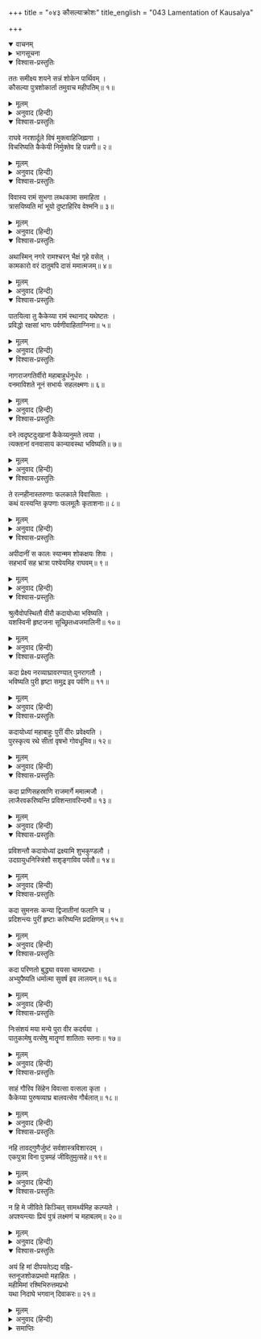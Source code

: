 +++
title = "०४३ कौसल्याक्रोशः"
title_english = "043 Lamentation of Kausalya"

+++
<details open><summary>वाचनम्</summary>
<div caption="श्रीराम-हरिसीताराममूर्ति-घनपाठिभ्यां वचनम्" class="audioEmbed" src="https://archive.org/download/Ramayana-recitation-Sriram-harisItArAmamUrti-Ghanapaati-v2/Kanda_2/Kanda_2_AYK-043-Kousalya_Kroshaha.mp3"></div>
</details>

<details><summary>भागसूचना</summary>

43. महारानी कौसल्याका विलाप
</details>

<details open><summary>विश्वास-प्रस्तुतिः</summary>

ततः समीक्ष्य शयने सन्नं शोकेन पार्थिवम् ।  
कौसल्या पुत्रशोकार्ता तमुवाच महीपतिम्॥ १॥
</details>

<details><summary>मूलम्</summary>

ततः समीक्ष्य शयने सन्नं शोकेन पार्थिवम् ।  
कौसल्या पुत्रशोकार्ता तमुवाच महीपतिम्॥ १॥
</details>

<details><summary>अनुवाद (हिन्दी)</summary>

शय्यापर पड़े हुए राजाको पुत्रशोकसे व्याकुल देख पुत्रके ही शोकसे पीड़ित हुई कौसल्याने उन महाराजसे कहा—॥ १॥
</details>

<details open><summary>विश्वास-प्रस्तुतिः</summary>

राघवे नरशार्दूले विषं मुक्त्वाहिजिह्मगा ।  
विचरिष्यति कैकेयी निर्मुक्तेव हि पन्नगी॥ २॥
</details>

<details><summary>मूलम्</summary>

राघवे नरशार्दूले विषं मुक्त्वाहिजिह्मगा ।  
विचरिष्यति कैकेयी निर्मुक्तेव हि पन्नगी॥ २॥
</details>

<details><summary>अनुवाद (हिन्दी)</summary>

‘नरश्रेष्ठ श्रीरामपर अपना विष उँड़ेलकर टेढ़ी चालसे चलनेवाली कैकेयी केंचुल छोड़कर नूतन शरीरसे प्रकट हुई सर्पिणीकी भाँति अब स्वच्छन्द विचरेगी॥ २॥
</details>

<details open><summary>विश्वास-प्रस्तुतिः</summary>

विवास्य रामं सुभगा लब्धकामा समाहिता ।  
त्रासयिष्यति मां भूयो दुष्टाहिरिव वेश्मनि॥ ३॥
</details>

<details><summary>मूलम्</summary>

विवास्य रामं सुभगा लब्धकामा समाहिता ।  
त्रासयिष्यति मां भूयो दुष्टाहिरिव वेश्मनि॥ ३॥
</details>

<details><summary>अनुवाद (हिन्दी)</summary>

‘जैसे घरमें रहनेवाला दुष्ट सर्प बारंबार भय देता रहता है, उसी प्रकार श्रीरामचन्द्रको वनवास देकर सफलमनोरथ हुई सुभगा कैकेयी सदा सावधान होकर मुझे त्रास देती रहेगी॥ ३॥
</details>

<details open><summary>विश्वास-प्रस्तुतिः</summary>

अथास्मिन् नगरे रामश्चरन् भैक्षं गृहे वसेत् ।  
कामकारो वरं दातुमपि दासं ममात्मजम्॥ ४॥
</details>

<details><summary>मूलम्</summary>

अथास्मिन् नगरे रामश्चरन् भैक्षं गृहे वसेत् ।  
कामकारो वरं दातुमपि दासं ममात्मजम्॥ ४॥
</details>

<details><summary>अनुवाद (हिन्दी)</summary>

‘यदि श्रीराम इस नगरमें भीख माँगते हुए भी घरमें रहते अथवा मेरे पुत्रको कैकेयीका दास भी बना दिया गया होता तो वैसा वरदान मुझे भी अभीष्ट होता (क्योंकि उस दशामें मुझे भी श्रीरामका दर्शन होता रहता । श्रीरामके वनवासका वरदान तो कैकेयीने मुझे दुःख देनेके लिये ही माँगा है ।)॥ ४॥
</details>

<details open><summary>विश्वास-प्रस्तुतिः</summary>

पातयित्वा तु कैकेय्या रामं स्थानाद् यथेष्टतः ।  
प्रविद्धो रक्षसां भागः पर्वणीवाहिताग्निना॥ ५॥
</details>

<details><summary>मूलम्</summary>

पातयित्वा तु कैकेय्या रामं स्थानाद् यथेष्टतः ।  
प्रविद्धो रक्षसां भागः पर्वणीवाहिताग्निना॥ ५॥
</details>

<details><summary>अनुवाद (हिन्दी)</summary>

‘कैकेयीने अपनी इच्छाके अनुसार श्रीरामको उनके स्थानसे भ्रष्ट करके वैसा ही किया है, जैसे किसी अग्निहोत्रीने पर्वके दिन देवताओंको उनके भागसे वञ्चित करके राक्षसोंको वह भाग अर्पित कर दिया हो॥ ५॥
</details>

<details open><summary>विश्वास-प्रस्तुतिः</summary>

नागराजगतिर्वीरो महाबाहुर्धनुर्धरः ।  
वनमाविशते नूनं सभार्यः सहलक्ष्मणः॥ ६॥
</details>

<details><summary>मूलम्</summary>

नागराजगतिर्वीरो महाबाहुर्धनुर्धरः ।  
वनमाविशते नूनं सभार्यः सहलक्ष्मणः॥ ६॥
</details>

<details><summary>अनुवाद (हिन्दी)</summary>

‘गजराजके समान मन्द गतिसे चलनेवाले वीर महाबाहु धनुर्धर श्रीराम निश्चय ही अपनी पत्नी और लक्ष्मणके साथ वनमें प्रवेश कर रहे होंगे॥ ६॥
</details>

<details open><summary>विश्वास-प्रस्तुतिः</summary>

वने त्वदृष्टदुःखानां कैकेय्यनुमते त्वया ।  
त्यक्तानां वनवासाय कान्यावस्था भविष्यति॥ ७॥
</details>

<details><summary>मूलम्</summary>

वने त्वदृष्टदुःखानां कैकेय्यनुमते त्वया ।  
त्यक्तानां वनवासाय कान्यावस्था भविष्यति॥ ७॥
</details>

<details><summary>अनुवाद (हिन्दी)</summary>

‘महाराज! जिन्होंने जीवनमें कभी दुःख नहीं देखे थे, उन श्रीराम, लक्ष्मण और सीताको आपने कैकेयीकी बातोंमें आकर वनमें भेज दिया । अब उन बेचारोंकी वनवासके कष्ट भोगनेके सिवा और क्या अवस्था होगी?॥
</details>

<details open><summary>विश्वास-प्रस्तुतिः</summary>

ते रत्नहीनास्तरुणाः फलकाले विवासिताः ।  
कथं वत्स्यन्ति कृपणाः फलमूलैः कृताशनाः॥ ८॥
</details>

<details><summary>मूलम्</summary>

ते रत्नहीनास्तरुणाः फलकाले विवासिताः ।  
कथं वत्स्यन्ति कृपणाः फलमूलैः कृताशनाः॥ ८॥
</details>

<details><summary>अनुवाद (हिन्दी)</summary>

‘रत्नतुल्य उत्तम वस्तुओंसे वञ्चित वे तीनों तरुण सुखरूप फल भोगनेके समय घरसे निकाल दिये गये । अब वे बेचारे फल-मूलका भोजन करके कैसे रह सकेंगे?॥ ८॥
</details>

<details open><summary>विश्वास-प्रस्तुतिः</summary>

अपीदानीं स कालः स्यान्मम शोकक्षयः शिवः ।  
सहभार्यं सह भ्रात्रा पश्येयमिह राघवम्॥ ९॥
</details>

<details><summary>मूलम्</summary>

अपीदानीं स कालः स्यान्मम शोकक्षयः शिवः ।  
सहभार्यं सह भ्रात्रा पश्येयमिह राघवम्॥ ९॥
</details>

<details><summary>अनुवाद (हिन्दी)</summary>

‘क्या अब फिर मेरे शोकको नष्ट करनेवाला वह शुभ समय आयेगा, जब मैं सीता और लक्ष्मणके साथ वनसे लौटे हुए श्रीरामको देखूँगी?॥ ९॥
</details>

<details open><summary>विश्वास-प्रस्तुतिः</summary>

श्रुत्वैवोपस्थितौ वीरौ कदायोध्या भविष्यति ।  
यशस्विनी हृष्टजना सूच्छ्रितध्वजमालिनी॥ १०॥
</details>

<details><summary>मूलम्</summary>

श्रुत्वैवोपस्थितौ वीरौ कदायोध्या भविष्यति ।  
यशस्विनी हृष्टजना सूच्छ्रितध्वजमालिनी॥ १०॥
</details>

<details><summary>अनुवाद (हिन्दी)</summary>

‘कब वह शुभ अवसर प्राप्त होगा जब कि ‘वीर श्रीराम और लक्ष्मण वनसे लौट आये’ यह सुनते ही यशस्विनी अयोध्यापुरीके सब लोग हर्षसे उल्लसित हो उठेंगे और घर-घर फहराये गये ऊँचे-ऊँचे ध्वज-समूह पुरीकी शोभा बढ़ाने लगेंगे॥ १०॥
</details>

<details open><summary>विश्वास-प्रस्तुतिः</summary>

कदा प्रेक्ष्य नरव्याघ्रावरण्यात् पुनरागतौ ।  
भविष्यति पुरी हृष्टा समुद्र इव पर्वणि॥ ११॥
</details>

<details><summary>मूलम्</summary>

कदा प्रेक्ष्य नरव्याघ्रावरण्यात् पुनरागतौ ।  
भविष्यति पुरी हृष्टा समुद्र इव पर्वणि॥ ११॥
</details>

<details><summary>अनुवाद (हिन्दी)</summary>

‘नरश्रेष्ठ श्रीराम और लक्ष्मणको पुनः वनसे आया हुआ देख यह अयोध्यापुरी पूर्णिमाके उमड़ते हुए समुद्रकी भाँति कब हर्षोल्लाससे परिपूर्ण होगी?॥ ११॥
</details>

<details open><summary>विश्वास-प्रस्तुतिः</summary>

कदायोध्यां महाबाहुः पुरीं वीरः प्रवेक्ष्यति ।  
पुरस्कृत्य रथे सीतां वृषभो गोवधूमिव॥ १२॥
</details>

<details><summary>मूलम्</summary>

कदायोध्यां महाबाहुः पुरीं वीरः प्रवेक्ष्यति ।  
पुरस्कृत्य रथे सीतां वृषभो गोवधूमिव॥ १२॥
</details>

<details><summary>अनुवाद (हिन्दी)</summary>

‘जैसे साँड़ गायको आगे करके चलता है, उसी प्रकार वीर महाबाहु श्रीराम रथपर सीताको आगे करके कब अयोध्यापुरीमें प्रवेश करेंगे?॥ १२॥
</details>

<details open><summary>विश्वास-प्रस्तुतिः</summary>

कदा प्राणिसहस्राणि राजमार्गे ममात्मजौ ।  
लाजैरवकरिष्यन्ति प्रविशन्तावरिन्दमौ॥ १३॥
</details>

<details><summary>मूलम्</summary>

कदा प्राणिसहस्राणि राजमार्गे ममात्मजौ ।  
लाजैरवकरिष्यन्ति प्रविशन्तावरिन्दमौ॥ १३॥
</details>

<details><summary>अनुवाद (हिन्दी)</summary>

‘कब यहाँके सहस्रों मनुष्य पुरीमें प्रवेश करते और राजमार्गपर चलते हुए मेरे दोनों शत्रुदमन पुत्रोंपर लावा (खील)-की वर्षा करेंगे?॥ १३॥
</details>

<details open><summary>विश्वास-प्रस्तुतिः</summary>

प्रविशन्तौ कदायोध्यां द्रक्ष्यामि शुभकुण्डलौ ।  
उदग्रायुधनिस्त्रिंशौ सशृङ्गाविव पर्वतौ॥ १४॥
</details>

<details><summary>मूलम्</summary>

प्रविशन्तौ कदायोध्यां द्रक्ष्यामि शुभकुण्डलौ ।  
उदग्रायुधनिस्त्रिंशौ सशृङ्गाविव पर्वतौ॥ १४॥
</details>

<details><summary>अनुवाद (हिन्दी)</summary>

‘उत्तम आयुध एवं खड्ग लिये शिखरयुक्त पर्वतोंके समान प्रतीत होनेवाले श्रीराम और लक्ष्मण सुन्दर कुण्डलोंसे अलंकृत हो कब अयोध्यापुरीमें प्रवेश करते हुए मेरे नेत्रोंके समक्ष प्रकट होंगे?॥ १४॥
</details>

<details open><summary>विश्वास-प्रस्तुतिः</summary>

कदा सुमनसः कन्या द्विजातीनां फलानि च ।  
प्रदिशन्त्यः पुरीं हृष्टाः करिष्यन्ति प्रदक्षिणम्॥ १५॥
</details>

<details><summary>मूलम्</summary>

कदा सुमनसः कन्या द्विजातीनां फलानि च ।  
प्रदिशन्त्यः पुरीं हृष्टाः करिष्यन्ति प्रदक्षिणम्॥ १५॥
</details>

<details><summary>अनुवाद (हिन्दी)</summary>

‘कब ब्राह्मणोंकी कन्याएँ हर्षपूर्वक फूल और फल अर्पण करती हुई अयोध्यापुरीकी परिक्रमा करेंगी?॥ १५॥
</details>

<details open><summary>विश्वास-प्रस्तुतिः</summary>

कदा परिणतो बुद्ध्या वयसा चामरप्रभाः ।  
अभ्युपैष्यति धर्मात्मा सुवर्ष इव लालयन्॥ १६॥
</details>

<details><summary>मूलम्</summary>

कदा परिणतो बुद्ध्या वयसा चामरप्रभाः ।  
अभ्युपैष्यति धर्मात्मा सुवर्ष इव लालयन्॥ १६॥
</details>

<details><summary>अनुवाद (हिन्दी)</summary>

‘कब ज्ञानमें बढ़े-चढ़े और अवस्थामें देवताओंके समान तेजस्वी धर्मात्मा श्रीराम उत्तम वर्षाकी भाँति जनसमुदायका लालन करते हुए यहाँ पधारेंगे?॥ १६॥
</details>

<details open><summary>विश्वास-प्रस्तुतिः</summary>

निःसंशयं मया मन्ये पुरा वीर कदर्यया ।  
पातुकामेषु वत्सेषु मातॄणां शातिताः स्तनाः॥ १७॥
</details>

<details><summary>मूलम्</summary>

निःसंशयं मया मन्ये पुरा वीर कदर्यया ।  
पातुकामेषु वत्सेषु मातॄणां शातिताः स्तनाः॥ १७॥
</details>

<details><summary>अनुवाद (हिन्दी)</summary>

‘वीर! इसमें संदेह नहीं कि पूर्व जन्ममें मुझ नीच आचार-विचारवाली नारीने बछड़ोंके दूध पीनेके लिये उद्यत होते ही उनकी माताओंके स्तन काट दिये होंगे॥ १७॥
</details>

<details open><summary>विश्वास-प्रस्तुतिः</summary>

साहं गौरिव सिंहेन विवत्सा वत्सला कृता ।  
कैकेय्या पुरुषव्याघ्र बालवत्सेव गौर्बलात्॥ १८॥
</details>

<details><summary>मूलम्</summary>

साहं गौरिव सिंहेन विवत्सा वत्सला कृता ।  
कैकेय्या पुरुषव्याघ्र बालवत्सेव गौर्बलात्॥ १८॥
</details>

<details><summary>अनुवाद (हिन्दी)</summary>

‘पुरुषसिंह! जैसे किसी सिंहने छोटे-से बछड़ेवाली वत्सला गौको बलपूर्वक बछड़ेसे हीन कर दिया हो, उसी प्रकार कैकेयीने मुझे बलात् अपने बेटेसे विलग कर दिया है॥ १८॥
</details>

<details open><summary>विश्वास-प्रस्तुतिः</summary>

नहि तावद्‍गुणैर्जुष्टं सर्वशास्त्रविशारदम् ।  
एकपुत्रा विना पुत्रमहं जीवितुमुत्सहे॥ १९॥
</details>

<details><summary>मूलम्</summary>

नहि तावद्‍गुणैर्जुष्टं सर्वशास्त्रविशारदम् ।  
एकपुत्रा विना पुत्रमहं जीवितुमुत्सहे॥ १९॥
</details>

<details><summary>अनुवाद (हिन्दी)</summary>

‘जो उत्तम गुणोंसे युक्त और सम्पूर्ण शास्त्रोंमें प्रवीण हैं, उन अपने पुत्र श्रीरामके बिना मैं इकलौते बेटेवाली माँ जीवित नहीं रह सकती॥ १९॥
</details>

<details open><summary>विश्वास-प्रस्तुतिः</summary>

न हि मे जीविते किञ्चित् सामर्थ्यमिह कल्प्यते ।  
अपश्यन्त्याः प्रियं पुत्रं लक्ष्मणं च महाबलम्॥ २०॥
</details>

<details><summary>मूलम्</summary>

न हि मे जीविते किञ्चित् सामर्थ्यमिह कल्प्यते ।  
अपश्यन्त्याः प्रियं पुत्रं लक्ष्मणं च महाबलम्॥ २०॥
</details>

<details><summary>अनुवाद (हिन्दी)</summary>

‘अब प्यारे पुत्र श्रीराम और महाबली लक्ष्मणको देखे बिना मुझमें जीवित रहनेकी कुछ भी शक्ति नहीं है॥ २०॥
</details>

<details open><summary>विश्वास-प्रस्तुतिः</summary>

अयं हि मां दीपयतेऽद्य वह्नि-  
स्तनूजशोकप्रभवो महाहितः ।  
महीमिमां रश्मिभिरुत्तमप्रभो  
यथा निदाघे भगवान् दिवाकरः॥ २१॥
</details>

<details><summary>मूलम्</summary>

अयं हि मां दीपयतेऽद्य वह्नि-  
स्तनूजशोकप्रभवो महाहितः ।  
महीमिमां रश्मिभिरुत्तमप्रभो  
यथा निदाघे भगवान् दिवाकरः॥ २१॥
</details>

<details><summary>अनुवाद (हिन्दी)</summary>

‘जैसे ग्रीष्म ऋतुमें उत्कृष्ट प्रभावाले भगवान् सूर्य अपनी किरणोंद्वारा इस पृथ्वीको अधिक ताप देते हैं, उसी प्रकार यह पुत्रशोकजनित महान् अहितकारक अग्नि आज मुझे जलाये दे रही है’॥ २१॥
</details>

<details><summary>समाप्तिः</summary>

इत्यार्षे श्रीमद्रामायणे वाल्मीकीये आदिकाव्येऽयोध्याकाण्डे त्रिचत्वारिंशः सर्गः॥ ४३॥  
इस प्रकार श्रीवाल्मीकिनिर्मित आर्षरामायण आदिकाव्यके अयोध्याकाण्डमें तैंतालीसवाँ सर्ग पूरा हुआ॥४३॥
</details>

